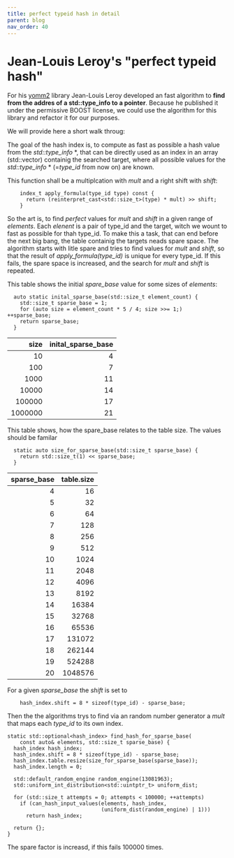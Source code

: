 ```yaml
---
title: perfect typeid hash in detail
parent: blog
nav_order: 40
---
```


# Jean-Louis Leroy's "perfect typeid hash"

For his [yomm2](https://github.com/jll63/yomm2) library Jean-Louis Leroy developed an fast algorithm to **find from the addres of a std::type_info to a pointer**.
Because he published it under the permissive BOOST license, we could use the algorithm for this library and refactor it for our purposes.

We will provide here a short walk throug:

The goal of the hash index is, to compute as fast as possible a hash value from the *std::type_info* *, that can be directly used as an index in an array (std::vector) containig the searched target, where all possible values for the *std::type_info* * (=*type_id* from now on) are known.

This function shall be a multiplcation with *mult* and a right shift with *shift*:
```
    index_t apply_formula(type_id type) const {
      return (reinterpret_cast<std::size_t>(type) * mult) >> shift;
    }
```
So the art is, to find *perfect* values for *mult* and *shift* in a given range of *elements*.
Each *elenent* is a pair of type_id and the target, witch we wount to fast as possible for thah  type_id. 
To make this a task, that can end before the next big bang, the table containig the targets neads spare space.
The algorithm starts with litle spare and tries to find values for *mult* and *shift*, so that the result of *apply_formula(type_id)* is unique for every type_id.
If this fails, the spare space is increased, and the search for *mult* and *shift* is repeated.

This table shows the initial *spare_base* value for some sizes of *elements*:
```
  auto static inital_sparse_base(std::size_t element_count) {
    std::size_t sparse_base = 1;
    for (auto size = element_count * 5 / 4; size >>= 1;) ++sparse_base;
    return sparse_base;
  }
```
| size    | inital_sparse_base | 
| ----: | -------------------: |
| 10 | 4 |
| 100 | 7 |
| 1000 | 11 |
| 10000 | 14 |
| 100000 | 17 |
| 1000000 | 21 |

This table shows, how the spare_base relates to the table size. The values should be familar
```
  static auto size_for_sparse_base(std::size_t sparse_base) {
    return std::size_t(1) << sparse_base;
  }
```
| sparse_base | table.size |
| ----: | -------------: |
 | 4 | 16 |
 | 5 | 32 |
 | 6 | 64 |
 | 7 | 128 |
 | 8 | 256 |
 | 9 | 512 |
 | 10 | 1024 |
 | 11 | 2048 |
 | 12 | 4096 |
 | 13 | 8192 |
 | 14 | 16384 |
 | 15 | 32768 |
 | 16 | 65536 |
 | 17 | 131072 |
 | 18 | 262144 |
 | 19 | 524288 |
 | 20 | 1048576 |

For a given *sparse_base* the *shift* is set to
```
    hash_index.shift = 8 * sizeof(type_id) - sparse_base;
```
Then the the algorithms trys to find via an random number generator a *mult* that maps each *type_id* to its own index.
```
static std::optional<hash_index> find_hash_for_sparse_base(
    const auto& elements, std::size_t sparse_base) {
  hash_index hash_index;
  hash_index.shift = 8 * sizeof(type_id) - sparse_base;
  hash_index.table.resize(size_for_sparse_base(sparse_base));
  hash_index.length = 0;

  std::default_random_engine random_engine(13081963);
  std::uniform_int_distribution<std::uintptr_t> uniform_dist;

  for (std::size_t attempts = 0; attempts < 100000; ++attempts)
    if (can_hash_input_values(elements, hash_index,
                              (uniform_dist(random_engine) | 1)))
      return hash_index;

  return {};
}
``` 
The spare factor is increasd, if this fails 100000 times.  


